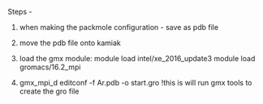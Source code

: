 Steps - 

1) when making the packmole configuration - save as pdb file
2) move the pdb file onto kamiak
3) load the gmx module:
  module load intel/xe_2016_update3 
  module load gromacs/16.2_mpi
  
5) gmx_mpi_d editconf -f Ar.pdb -o start.gro  !this is will run gmx tools to create the gro file
